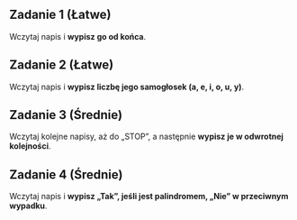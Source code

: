 ## Zadanie 1 (Łatwe)

Wczytaj napis i **wypisz go od końca**.

## Zadanie 2 (Łatwe)

Wczytaj napis i **wypisz liczbę jego samogłosek (a, e, i, o, u, y)**.

## Zadanie 3 (Średnie)

Wczytaj kolejne napisy, aż do „STOP”, a następnie **wypisz je w odwrotnej kolejności**.

## Zadanie 4 (Średnie)

Wczytaj napis i **wypisz „Tak”, jeśli jest palindromem, „Nie” w przeciwnym wypadku**.
